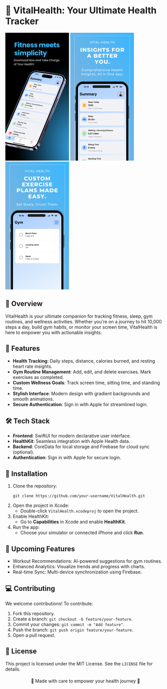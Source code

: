 <!DOCTYPE html>
<html lang="en">

<body>
  <h1>📱 VitalHealth: Your Ultimate Health Tracker</h1>

  <!-- Three side-by-side images with controlled size -->
  <div>
    <img src="https://github.com/Ialzouby/VitalHealth/blob/main/Assets/3.png">
    <img src="https://github.com/Ialzouby/VitalHealth/blob/main/Assets/2.png">
    <img src="https://github.com/Ialzouby/VitalHealth/blob/main/Assets/1.png">
  </div>

  <h2>📖 Overview</h2>
  <p>VitalHealth is your ultimate companion for tracking fitness, sleep, gym routines, and wellness activities. Whether you're on a journey to hit 10,000 steps a day, build gym habits, or monitor your screen time, VitalHealth is here to empower you with actionable insights.</p>

  <h2>🎯 Features</h2>
  <ul>
    <li><strong>Health Tracking</strong>: Daily steps, distance, calories burned, and resting heart rate insights.</li>
    <li><strong>Gym Routine Management</strong>: Add, edit, and delete exercises. Mark exercises as completed.</li>
    <li><strong>Custom Wellness Goals</strong>: Track screen time, sitting time, and standing time.</li>
    <li><strong>Stylish Interface</strong>: Modern design with gradient backgrounds and smooth animations.</li>
    <li><strong>Secure Authentication</strong>: Sign in with Apple for streamlined login.</li>
  </ul>

  <h2>🛠️ Tech Stack</h2>
  <ul>
    <li><strong>Frontend</strong>: SwiftUI for modern declarative user interface.</li>
    <li><strong>HealthKit</strong>: Seamless integration with Apple Health data.</li>
    <li><strong>Backend</strong>: CoreData for local storage and Firebase for cloud sync (optional).</li>
    <li><strong>Authentication</strong>: Sign in with Apple for secure login.</li>
  </ul>

  <h2>🚀 Installation</h2>
  <ol>
    <li>Clone the repository:
      <pre><code>git clone https://github.com/your-username/VitalHealth.git</code></pre>
    </li>
    <li>Open the project in Xcode:
      <ul>
        <li>Double-click <code>VitalHealth.xcodeproj</code> to open the project.</li>
      </ul>
    </li>
    <li>Enable HealthKit:
      <ul>
        <li>Go to <strong>Capabilities</strong> in Xcode and enable <strong>HealthKit</strong>.</li>
      </ul>
    </li>
    <li>Run the app:
      <ul>
        <li>Choose your simulator or connected iPhone and click <strong>Run</strong>.</li>
      </ul>
    </li>
  </ol>

  <h2>🧩 Upcoming Features</h2>
  <ul>
    <li>Workout Recommendations: AI-powered suggestions for gym routines.</li>
    <li>Enhanced Analytics: Visualize trends and progress with charts.</li>
    <li>Real-time Sync: Multi-device synchronization using Firebase.</li>
  </ul>

  <h2>💻 Contributing</h2>
  <p>We welcome contributions! To contribute:</p>
  <ol>
    <li>Fork this repository.</li>
    <li>Create a branch: <code>git checkout -b feature/your-feature</code>.</li>
    <li>Commit your changes: <code>git commit -m "Add feature"</code>.</li>
    <li>Push the branch: <code>git push origin feature/your-feature</code>.</li>
    <li>Open a pull request.</li>
  </ol>

  <h2>📄 License</h2>
  <p>This project is licensed under the MIT License. See the <code>LICENSE</code> file for details.</p>

  <div style="text-align: center; margin-top: 20px;">
    <p>💙 Made with care to empower your health journey 💙</p>
  </div>
</body>

</html>

